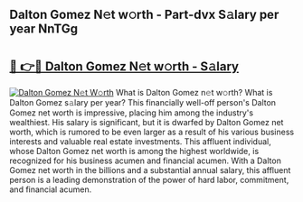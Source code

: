 ## Dalton Gomez N𝚎t w𝚘rth - Part-dvx S𝚊lary per year NnTGg

# <h2><a href="http://gc58xn.nevu.top/?p=Dalton+Gomez">🔗 👉🔴 Dalton Gomez N𝚎t w𝚘rth - S𝚊lary</a></h2>

[![Dalton Gomez N𝚎t W𝚘rth](https://i.imgur.com/Oavwk0R.jpeg)](http://gc58xn.nevu.top/?p=Dalton+Gomez)
What is Dalton Gomez n𝚎t w𝚘rth? What is Dalton Gomez s𝚊lary per year?
This financially well-off person's Dalton Gomez net worth is impressive, placing him among the industry's wealthiest. His salary is significant, but it is dwarfed by Dalton Gomez net worth, which is rumored to be even larger as a result of his various business interests and valuable real estate investments. This affluent individual, whose Dalton Gomez net worth is among the highest worldwide, is recognized for his business acumen and financial acumen. With a Dalton Gomez net worth in the billions and a substantial annual salary, this affluent person is a leading demonstration of the power of hard labor, commitment, and financial acumen.
